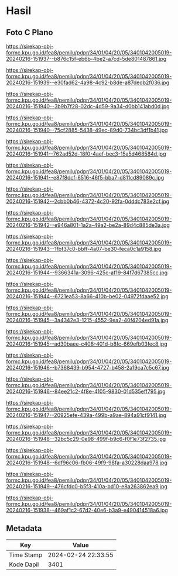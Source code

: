 # Hasil

## Foto C Plano

https://sirekap-obj-formc.kpu.go.id/fea8/pemilu/pdpr/34/01/04/20/05/3401042005019-20240216-151937--b876c15f-eb6b-4be2-a7cd-5de801487861.jpg

https://sirekap-obj-formc.kpu.go.id/fea8/pemilu/pdpr/34/01/04/20/05/3401042005019-20240216-151939--e30fad62-4a98-4c92-b8de-a87dedb2f036.jpg

https://sirekap-obj-formc.kpu.go.id/fea8/pemilu/pdpr/34/01/04/20/05/3401042005019-20240216-151940--3b9b7f28-02dc-4d59-9a34-d0bb141abd0d.jpg

https://sirekap-obj-formc.kpu.go.id/fea8/pemilu/pdpr/34/01/04/20/05/3401042005019-20240216-151940--75cf2885-5438-49ec-89d0-734bc3df1b41.jpg

https://sirekap-obj-formc.kpu.go.id/fea8/pemilu/pdpr/34/01/04/20/05/3401042005019-20240216-151941--762ad52d-18f0-4aef-bec3-15a5d468584d.jpg

https://sirekap-obj-formc.kpu.go.id/fea8/pemilu/pdpr/34/01/04/20/05/3401042005019-20240216-151941--e87f8dcf-6516-46f5-bba7-d811cd89089c.jpg

https://sirekap-obj-formc.kpu.go.id/fea8/pemilu/pdpr/34/01/04/20/05/3401042005019-20240216-151942--2cbb0b46-4372-4c20-92fa-0dddc783e2cf.jpg

https://sirekap-obj-formc.kpu.go.id/fea8/pemilu/pdpr/34/01/04/20/05/3401042005019-20240216-151942--e946a801-1a2a-49a2-be2a-89d4c885de3a.jpg

https://sirekap-obj-formc.kpu.go.id/fea8/pemilu/pdpr/34/01/04/20/05/3401042005019-20240216-151943--1fbf37c0-bbff-4a07-be30-feca0c1a9158.jpg

https://sirekap-obj-formc.kpu.go.id/fea8/pemilu/pdpr/34/01/04/20/05/3401042005019-20240216-151944--9366341a-3096-425c-af19-84f7d67385cc.jpg

https://sirekap-obj-formc.kpu.go.id/fea8/pemilu/pdpr/34/01/04/20/05/3401042005019-20240216-151944--6721ea53-8a66-410b-be02-04972fdaae52.jpg

https://sirekap-obj-formc.kpu.go.id/fea8/pemilu/pdpr/34/01/04/20/05/3401042005019-20240216-151945--3a4342e3-1215-4552-9ea2-40f4204ed91a.jpg

https://sirekap-obj-formc.kpu.go.id/fea8/pemilu/pdpr/34/01/04/20/05/3401042005019-20240216-151945--ad30baee-c408-401d-b8fc-669efb03fec8.jpg

https://sirekap-obj-formc.kpu.go.id/fea8/pemilu/pdpr/34/01/04/20/05/3401042005019-20240216-151946--b7368439-b954-4727-b458-2a19ca7c5c67.jpg

https://sirekap-obj-formc.kpu.go.id/fea8/pemilu/pdpr/34/01/04/20/05/3401042005019-20240216-151946--84ee21c2-4f8e-4105-9830-01d535eff795.jpg

https://sirekap-obj-formc.kpu.go.id/fea8/pemilu/pdpr/34/01/04/20/05/3401042005019-20240216-151947--20925efe-439a-499b-a9ae-894a91cf9141.jpg

https://sirekap-obj-formc.kpu.go.id/fea8/pemilu/pdpr/34/01/04/20/05/3401042005019-20240216-151948--32bc5c29-0e98-499f-b9c6-f0f1e73f2735.jpg

https://sirekap-obj-formc.kpu.go.id/fea8/pemilu/pdpr/34/01/04/20/05/3401042005019-20240216-151948--6df96c06-fb06-49f9-98fa-a30228daa978.jpg

https://sirekap-obj-formc.kpu.go.id/fea8/pemilu/pdpr/34/01/04/20/05/3401042005019-20240216-151949--476cfdc0-b5f3-410a-bd10-e8a263862ea9.jpg

https://sirekap-obj-formc.kpu.go.id/fea8/pemilu/pdpr/34/01/04/20/05/3401042005019-20240216-151938--469af1c2-67d2-40e6-b3a9-e490414518a6.jpg


## Metadata

| Key        | Value               |
| ---------- | ------------------- |
| Time Stamp | 2024-02-24 22:33:55 |
| Kode Dapil | 3401                |




